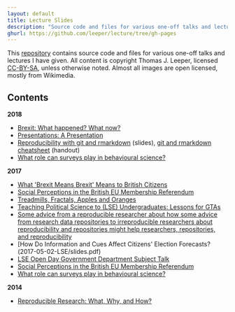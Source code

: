 ```yaml
---
layout: default
title: Lecture Slides
description: "Source code and files for various one-off talks and lectures by Thomas Leeper."
ghurl: https://github.com/leeper/lecture/tree/gh-pages
---
```


This [repository](https://github.com/leeper/lectures) contains source code and files for various one-off talks and lectures I have given. All content is copyright Thomas J. Leeper, licensed [CC-BY-SA](LICENSE.md), unless otherwise noted. Almost all images are open licensed, mostly from Wikimedia.

## Contents

**2018**

 - [Brexit: What happened? What now?](2018-03-13-Brexit/slides.pdf)
 - [Presentations: A Presentation](2018-03-01-Presentations/slides.pdf)
 - [Reproducibility with git and rmarkdown](2018-01-30-LSEGeography/slides.pdf) (slides), [git and rmarkdown cheatsheet](2018-01-30-LSEGeography/handout.pdf) (handout)
 - [What role can surveys play in behavioural science?](2018-01-17-ExecMScBS/slides.pdf)

**2017**

 - [What 'Brexit Means Brexit' Means to British Citizens](2017-12-06-Konstanz/slides.pdf)
 - [Social Perceptions in the British EU Membership Referendum](2017-11-25-Vienna/slides.pdf)
 - [Treadmills, Fractals, Apples and Oranges](2017-11-11-USC/slides.pdf)
 - [Teaching Political Science to (LSE) Undergraduates: Lessons for GTAs](2017-09-19-GTATraining/slides.pdf)
 - [Some advice from a reproducible researcher about how some advice from research data repositories to irreproducible researchers about reproducibility and repositories might help researchers, repositories, and reproducibility](2017-06-16-DCM/slides.pdf)
 - [How Do Information and Cues Affect Citizens' Election Forecasts?(2017-05-02-LSE/slides.pdf)
 - [LSE Open Day Government Department Subject Talk](2017-03-29-OpenDay/slides.pdf)
 - [Social Perceptions in the British EU Membership Referendum](2017-03-15-Zurich/slides.pdf)
 - [What role can surveys play in behavioural science?](2017-01-16-ExecMScBS/slides.pdf)

**2014**

 - [Reproducible Research: What, Why, and How?](2014-10-28-InteractingMinds/slides.pdf)
